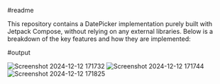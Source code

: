 #readme

This repository contains a DatePicker implementation purely built with Jetpack Compose, without relying on any external libraries. Below is a breakdown of the key features and how they are implemented:


#output

![Screenshot 2024-12-12 171732](https://github.com/user-attachments/assets/cec9ad0a-54b3-44d9-9c04-bb7bd1d66163)
![Screenshot 2024-12-12 171744](https://github.com/user-attachments/assets/8dd80314-2b50-4742-aef8-6f892fb8b398)
![Screenshot 2024-12-12 171825](https://github.com/user-attachments/assets/c8efa738-a90e-412f-b398-47d461f9ee86)
